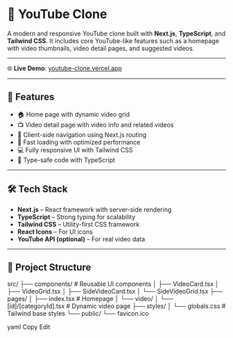 
# 🎥 YouTube Clone

A modern and responsive YouTube clone built with **Next.js**, **TypeScript**, and **Tailwind CSS**. It includes core YouTube-like features such as a homepage with video thumbnails, video detail pages, and suggested videos.

---

🌐 **Live Demo**: [youtube-clone.vercel.app](https://youtube-clone-git-main-gauhar-1s-projects.vercel.app/)

---

## 🚀 Features

- 🏠 Home page with dynamic video grid
- 📺 Video detail page with video info and related videos
- 🔁 Client-side navigation using Next.js routing
- 💨 Fast loading with optimized performance
- 💻 Fully responsive UI with Tailwind CSS
- 🔧 Type-safe code with TypeScript

---

## 🛠️ Tech Stack

- **Next.js** – React framework with server-side rendering
- **TypeScript** – Strong typing for scalability
- **Tailwind CSS** – Utility-first CSS framework
- **React Icons** – For UI icons
- **YouTube API (optional)** – For real video data

---

## 📂 Project Structure

src/ ├── components/ # Reusable UI components │ ├── VideoCard.tsx │ ├── VideoGrid.tsx │ ├── SideVideoCard.tsx │ └── SideVideoGrid.tsx ├── pages/ │ ├── index.tsx # Homepage │ └── video/ │ └── [id]/[categoryId].tsx # Dynamic video page ├── styles/ │ └── globals.css # Tailwind base styles └── public/ └── favicon.ico

yaml
Copy
Edit
